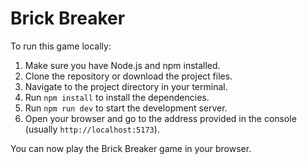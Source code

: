 # Brick Breaker

To run this game locally:

1.  Make sure you have Node.js and npm installed.
2.  Clone the repository or download the project files.
3.  Navigate to the project directory in your terminal.
4.  Run `npm install` to install the dependencies.
5.  Run `npm run dev` to start the development server.
6.  Open your browser and go to the address provided in the console (usually `http://localhost:5173`).

You can now play the Brick Breaker game in your browser.
